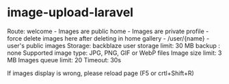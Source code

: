 # image-upload-laravel

Route:
  welcome - Images are public
  home - Images are private
  profile - force delete images here after deleting in home
  gallery - 
  /user/{name} - user's public images
Storage:
  backblaze
  user storage limit: 30 MB
  backup : none
Supported image type: JPG, PNG, GIF or WebP files
Image size limit: 3 MB
Images queue limit: 20
Timeout: 30s

If images display is wrong, please reload page (F5 or crtl+Shift+R)
